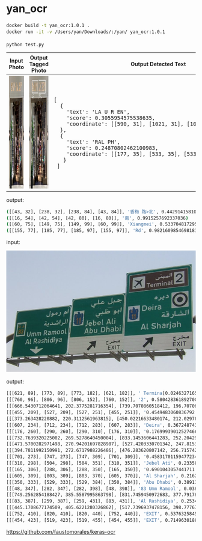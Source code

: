 # yan_ocr


```bash
docker build -t yan_ocr:1.0.1 .
docker run -it -v /Users/yan/Downloads/:/yan/ yan_ocr:1.0.1

python test.py
```

<table>
  <thead>
    <tr>
      <th>Input Photo</th>
      <th>Output Tagged Photo</th>
      <th>Output Detected Text</th>
    </tr>
  </thead>
  <tr>
    <td>
      <img src="https://raw.githubusercontent.com/yanliang12/yan_ocr/main/test4.png" height="300">
    </td>
    <td>
      <img src="https://raw.githubusercontent.com/yanliang12/yan_ocr/main/test4_output.png" height="300">
    </td>
    <td>
<pre>
[
  {
    'text': 'LA U R EN', 
    'score': 0.3055954575538635, 
    'coordinate': [[590, 31], [1021, 31], [1021, 122], [590, 122]]
  }, 
  {
    'text': 'RAL PH', 
    'score': 0.24870802462100983, 
    'coordinate': [[177, 35], [533, 35], [533, 121], [177, 121]]
   }
 ]    
</pre>
</td>
</tr>
</table>


output: 

```bash
([[43, 32], [238, 32], [238, 84], [43, 84]], '香梅 路>北', 0.4429141581058502)
([[16, 54], [42, 54], [42, 80], [16, 80]], '南', 0.9915257692337036)
([[60, 75], [149, 75], [149, 99], [60, 99]], 'Xiangmei', 0.5337048172950745)
([[155, 77], [185, 77], [185, 97], [155, 97]], 'Rd', 0.9821609854698181)
```

input: 

![input](/arabic_road_sign.jpg)


output: 

```bash
[[[621, 89], [773, 89], [773, 182], [621, 182]], ' Terminaا [', 0.024632716551423073]
[[[760, 96], [806, 96], [806, 152], [760, 152]], '2', 0.5804283618927002]
[[[666.5430712064641, 202.3775281716354], [739.7070860518412, 196.7070633782251], [741.4569287935359, 225.6224718283646], [667.2929139481588, 231.2929366217749]], 'ديره', 0.760582447052002]
[[[455, 209], [527, 209], [527, 251], [455, 251]], 'جبل', 0.4549483060836792]
[[[373.263428220882, 220.3112561963815], [450.02216633480174, 212.0297848604541], [453.736571779118, 256.68874380361854], [376.97783366519826, 265.97021513954587]], 'علي', 0.4558447003364563]
[[[607, 234], [712, 234], [712, 283], [607, 283]], 'Deira', 0.3672487437725067]
[[[176, 260], [290, 260], [290, 310], [176, 310]], 'ام رمول', 0.17699939012527466]
[[[732.7639320225002, 269.5278640450004], [833.1453606441283, 252.20429165861108], [839.2360679774998, 298.4721359549996], [738.8546393558717, 315.7957083413889]], 'الشار', 0.4488694667816162]
[[[471.5700282971498, 270.94201697828987], [527.4203330701342, 247.81535122350758], [540.4299717028501, 281.05798302171013], [484.57966692986577, 304.1846487764924]], 'ابو', 0.812522828578949]
[[[394.7811992150991, 272.6717988226486], [476.283620807142, 256.7157420472056], [482.2188007849009, 294.3282011773514], [400.716379192858, 309.2842579527944]], 'ظبي', 0.9530214667320251]
[[[701, 273], [747, 273], [747, 309], [701, 309]], 'قة', 0.45831701159477234]
[[[310, 298], [504, 298], [504, 351], [310, 351]], 'Jebel Ati', 0.2335844486951828]
[[[165, 306], [288, 306], [288, 350], [165, 350]], 'الراشدية', 0.6901043057441711]
[[[605, 309], [803, 309], [803, 370], [605, 370]], 'Al Sharjah', 0.21627847850322723]
[[[350, 333], [529, 333], [529, 384], [350, 384]], 'Abu Dhabi', 0.38911423087120056]
[[[48, 347], [282, 347], [282, 398], [48, 398]], '83 Umm Ramool', 0.03810699284076691]
[[[749.2562854188427, 385.5587995863798], [831.7459450972683, 377.79178415720196], [832.7437145811573, 404.4412004136202], [751.2540549027317, 413.20821584279804]], 'مخرج', 0.770193338394165]
[[[83, 387], [259, 387], [259, 431], [83, 431]], 'Al Rashidiya', 0.25348928570747375]
[[[445.1708677174509, 405.6221280326862], [517.7396937478156, 398.7776750971284], [518.829132282549, 423.3778719673138], [447.26030625218436, 430.2223249028716]], 'مخرج', 0.6833480596542358]
[[[752, 410], [820, 410], [820, 440], [752, 440]], 'EXIT', 0.5376325845718384]
[[[454, 423], [519, 423], [519, 455], [454, 455]], 'EXIT', 0.7149630188941956]
```

https://github.com/faustomorales/keras-ocr

